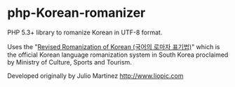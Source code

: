 php-Korean-romanizer
====================

PHP 5.3+ library to romanize Korean in UTF-8 format.

Uses the "[Revised Romanization of Korean (국어의 로마자 표기법)](http://en.wikipedia.org/wiki/Revised_Romanization_of_Korean)" which is the official Korean language romanization system in South Korea proclaimed by Ministry of Culture, Sports and Tourism.  

Developed originally by Julio Martinez http://www.liopic.com

